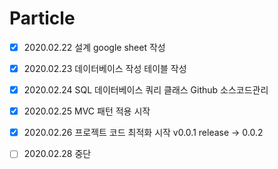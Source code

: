 # Particle
- [x] 2020.02.22	설계	google sheet 작성	
- [x] 2020.02.23	데이터베이스 작성	테이블 작성	
- [x] 2020.02.24	SQL 데이터베이스 쿼리 클래스	Github 소스코드관리
- [x] 2020.02.25  MVC 패턴 적용 시작
- [x] 2020.02.26  프로젝트 코드 최적화 시작 v0.0.1 release -> 0.0.2
- [ ] 2020.02.28  중단

